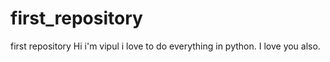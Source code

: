 # first_repository
first repository
Hi i'm vipul i love to do everything in python.
I love you also.
